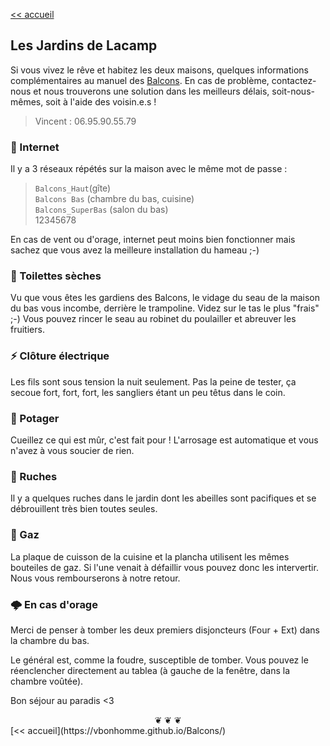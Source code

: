 [<< accueil](https://vbonhomme.github.io/Balcons/)
## Les Jardins de Lacamp

Si vous vivez le rêve et habitez les deux maisons, quelques informations complémentaires au manuel des [Balcons](https://vbonhomme.github.io/Balcons/Manuel.html). En cas de problème, contactez-nous et nous trouverons une solution dans les meilleurs délais, soit-nous-mêmes, soit à l'aide des voisin.e.s !

> Vincent : 06.95.90.55.79

### :signal_strength: Internet
Il y a 3 réseaux répétés sur la maison avec le même mot de passe : 

> ```Balcons_Haut```(gîte)  
>  ```Balcons Bas``` (chambre du bas, cuisine)  
> ```Balcons_SuperBas``` (salon du bas)  
12345678

En cas de vent ou d'orage, internet peut moins bien fonctionner mais sachez que vous avez la meilleure installation du hameau ;-)

### :poop: Toilettes sèches
Vu que vous êtes les gardiens des Balcons, le vidage du seau de la maison du bas vous incombe, derrière le trampoline. Videz sur le tas le plus "frais" ;-) Vous pouvez rincer le seau au robinet du poulailler et abreuver les fruitiers.

<!--
### :rooster: Poules
Jettez un oeil aux poules pour vous assurer que tout va bien quand vous allez chercher les oeufs ou mener vos restes de cuisine !

Il y a suffisamment de graines pour votre séjour et vous pouvez donner un peu d'eau aussi (robinet à coté du poulailler, côté trampoline).
-->
### :zap: Clôture électrique
Les fils sont sous tension la nuit seulement. Pas la peine de tester, ça secoue fort, fort, fort, les sangliers étant un peu têtus dans le coin.

### :eggplant: Potager
Cueillez ce qui est mûr, c'est fait pour ! L'arrosage est automatique et vous n'avez à vous soucier de rien.

### :honeybee: Ruches
Il y a quelques ruches dans le jardin dont les abeilles sont pacifiques et se débrouillent très bien toutes seules.

### :shallow_pan_of_food: Gaz
La plaque de cuisson de la cuisine et la plancha utilisent les mêmes bouteiles de gaz. Si l'une venait à défaillir vous pouvez donc les intervertir. Nous vous rembourserons à notre retour.

### :cloud_with_lightning: En cas d'orage
Merci de penser à tomber les deux premiers disjoncteurs (Four + Ext) dans la chambre du bas.

Le général est, comme la foudre, susceptible de tomber. Vous pouvez le réenclencher directement au tablea (à gauche de la fenêtre, dans la chambre voûtée).

Bon séjour au paradis <3

<center>
❦   ❦   ❦  
</center>
[<< accueil](https://vbonhomme.github.io/Balcons/)

